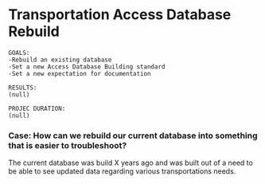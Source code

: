 # Transportation Access Database Rebuild
```
GOALS:
-Rebuild an existing database
-Set a new Access Database Building standard
-Set a new expectation for documentation
```
```
RESULTS:
(null)
```
```
PROJEC DURATION:
(null)
```
### Case:  How can we rebuild our current database into something that is easier to troubleshoot?
The current database was build X years ago and was built out of a need to be able to see updated data regarding various transportations needs.
